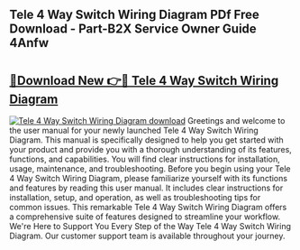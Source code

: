 ## Tele 4 Way Switch Wiring Diagram PDf Free Download - Part-B2X Service Owner Guide 4Anfw

# <h2><a href="http://dfo4xk.blite.top/?on=Tele+4+Way+Switch+Wiring+Diagram">🔗Download New 👉🔴 Tele 4 Way Switch Wiring Diagram</a></h2>

[![Tele 4 Way Switch Wiring Diagram download](https://i.imgur.com/lujVjoI.png)](http://dfo4xk.blite.top/?on=Tele+4+Way+Switch+Wiring+Diagram)
Greetings and welcome to the user manual for your newly launched Tele 4 Way Switch Wiring Diagram. This manual is specifically designed to help you get started with your product and provide you with a thorough understanding of its features, functions, and capabilities. You will find clear instructions for installation, usage, maintenance, and troubleshooting. Before you begin using your Tele 4 Way Switch Wiring Diagram, please familiarize yourself with its functions and features by reading this user manual. It includes clear instructions for installation, setup, and operation, as well as troubleshooting tips for common issues. This remarkable Tele 4 Way Switch Wiring Diagram offers a comprehensive suite of features designed to streamline your workflow. We're Here to Support You Every Step of the Way Tele 4 Way Switch Wiring Diagram. Our customer support team is available throughout your journey.
